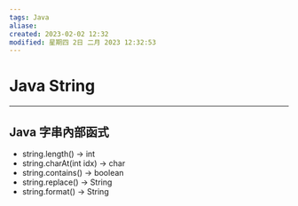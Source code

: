 ```yaml
---
tags: Java 
aliase: 
created: 2023-02-02 12:32
modified: 星期四 2日 二月 2023 12:32:53
---
```


# Java String 
***

## Java 字串內部函式

- string.length() -> int
- string.charAt(int idx) -> char
- string.contains() -> boolean
- string.replace() -> String
- string.format() -> String

